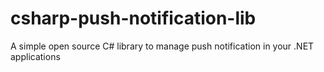 # csharp-push-notification-lib
A simple open source C# library to manage push notification in your .NET applications

